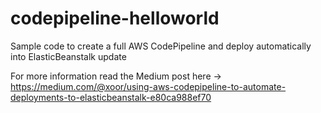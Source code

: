 # codepipeline-helloworld
Sample code to create a full AWS CodePipeline and deploy automatically into ElasticBeanstalk update

For more information read the Medium post here -> https://medium.com/@xoor/using-aws-codepipeline-to-automate-deployments-to-elasticbeanstalk-e80ca988ef70
